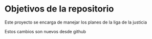 # Objetivos de la repositorio

Este proyecto se encarga de manejar los planes de la liga de la justicia

Estos cambios son nuevos desde github
